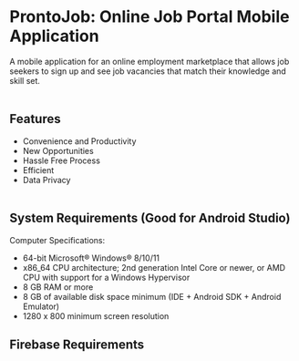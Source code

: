 # ProntoJob: Online Job Portal Mobile Application

A mobile application for an online employment marketplace that allows job seekers to sign up and see job vacancies that match their knowledge and skill set.
<br><br>

## Features

- Convenience and Productivity
- New Opportunities
- Hassle Free Process
- Efficient
- Data Privacy
<br><br>
## System Requirements (Good for Android Studio)

Computer Specifications:
- 64-bit Microsoft® Windows® 8/10/11
- x86_64 CPU architecture; 2nd generation Intel Core or newer, or AMD CPU with support for a Windows Hypervisor
- 8 GB RAM or more
- 8 GB of available disk space minimum (IDE + Android SDK + Android Emulator)
- 1280 x 800 minimum screen resolution

## Firebase Requirements


